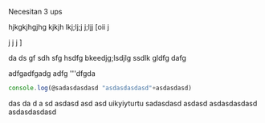 Necesitan 3 ups

hjkgkjhgjhg
kjkjh
lkj;lj;j
j;ljj
[oii
j


j
j
j
]

da
ds
gf
sdh
sfg
hsdfg bkeedjg;lsdjlg ssdlk gldfg dafg


 adfgadfgadg adfg 
'''dfgda 

```javascript
console.log(@sadasdasdasd "asdasdasdasd"+asdasdasd)
```

das
da
d
a
sd
asdasd asd asd
uikyiyturtu
sadasdasd
asdasd
asdasdasdasd
asdasdasdasd